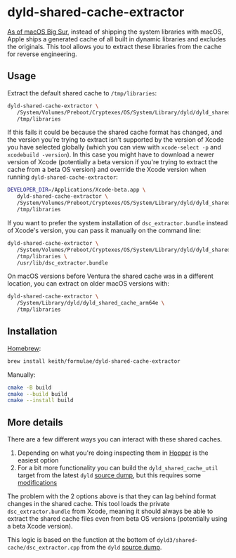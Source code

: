 # dyld-shared-cache-extractor

[As of macOS Big Sur][mjtsai], instead of shipping the system libraries
with macOS, Apple ships a generated cache of all built in dynamic
libraries and excludes the originals. This tool allows you to extract
these libraries from the cache for reverse engineering.

## Usage

Extract the default shared cache to `/tmp/libraries`:

```sh
dyld-shared-cache-extractor \
   /System/Volumes/Preboot/Cryptexes/OS/System/Library/dyld/dyld_shared_cache_arm64e \
   /tmp/libraries
```

If this fails it could be because the shared cache format has changed,
and the version you're trying to extract isn't supported by the version
of Xcode you have selected globally (which you can view with
`xcode-select -p` and `xcodebuild -version`). In this case you might
have to download a newer version of Xcode (potentially a beta version if
you're trying to extract the cache from a beta OS version) and override
the Xcode version when running `dyld-shared-cache-extractor`:

```sh
DEVELOPER_DIR=/Applications/Xcode-beta.app \
   dyld-shared-cache-extractor \
   /System/Volumes/Preboot/Cryptexes/OS/System/Library/dyld/dyld_shared_cache_arm64e \
   /tmp/libraries
```

If you want to prefer the system installation of `dsc_extractor.bundle`
instead of Xcode's version, you can pass it manually on the command
line:

```sh
dyld-shared-cache-extractor \
   /System/Volumes/Preboot/Cryptexes/OS/System/Library/dyld/dyld_shared_cache_arm64e \
   /tmp/libraries \
   /usr/lib/dsc_extractor.bundle
```

On macOS versions before Ventura the shared cache was in a different
location, you can extract on older macOS versions with:

```sh
dyld-shared-cache-extractor \
   /System/Library/dyld/dyld_shared_cache_arm64e \
   /tmp/libraries
```

## Installation

[Homebrew](https://brew.sh):

```sh
brew install keith/formulae/dyld-shared-cache-extractor
```

Manually:

```sh
cmake -B build
cmake --build build
cmake --install build
```

## More details

There are a few different ways you can interact with these shared
caches.

1. Depending on what you're doing inspecting them in [Hopper][hopper] is
   the easiest option
2. For a bit more functionality you can build the
   `dyld_shared_cache_util` target from the latest `dyld` [source
   dump][dump], but this requires some [modifications][modifications]

The problem with the 2 options above is that they can lag behind format
changes in the shared cache. This tool loads the private
`dsc_extractor.bundle` from Xcode, meaning it should always be able to
extract the shared cache files even from beta OS versions (potentially
using a beta Xcode version).

This logic is based on the function at the bottom of
`dyld3/shared-cache/dsc_extractor.cpp` from the `dyld` [source
dump][dump].

[dump]: https://opensource.apple.com
[hopper]: https://www.hopperapp.com
[mjtsai]: https://mjtsai.com/blog/2020/06/26/reverse-engineering-macos-11-0
[modifications]: https://lapcatsoftware.com/articles/bigsur.html
